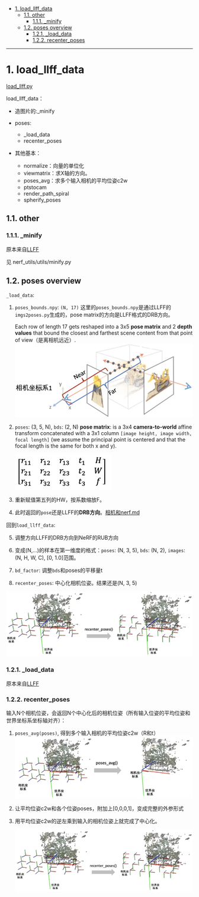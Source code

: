- [1. load\_llff\_data](#1-load_llff_data)
  - [1.1. other](#11-other)
    - [1.1.1. \_minify](#111-_minify)
  - [1.2. poses overview](#12-poses-overview)
    - [1.2.1. \_load\_data](#121-_load_data)
    - [1.2.2. recenter\_poses](#122-recenter_poses)

---
# 1. load_llff_data

[load_llff.py](../load_llff.py)

load_llff_data：
- 造图片的:_minify
- poses: 
    - _load_data
    - recenter_poses

- 其他基本：
    - normalize：向量的单位化
    - viewmatrix：求X轴的方向。
    - poses_avg：求多个输入相机的平均位姿c2w
    - ptstocam
    - render_path_spiral
    - spherify_poses

## 1.1. other

### 1.1.1. _minify

原本来自[LLFF](https://github.com/Fyusion/LLFF/blob/master/llff/poses/pose_utils.py#L195)

见 nerf_utils/utils/minify.py

## 1.2. poses overview

`_load_data`: 
1. `poses_bounds.npy`: `(N, 17)`
    这里的`poses_bounds.npy`是通过LLFF的`imgs2poses.py`生成的，pose matrix的方向是LLFF格式的DRB方向。
    
    Each row of length 17 gets reshaped into a 3x5 **pose matrix** and 2 **depth values** that bound the closest and farthest scene content from that point of view（是离相机远近）.
    ![图 2](../images/f4fa168a98ab0798258aa42612f94e3339b11ad22a62a29ca9b7d8b5d03a3f16.png)  
    
2. `poses`: (3, 5, N), `bds`: (2, N)
    **pose matrix**: is a 3x4 **camera-to-world** affine transform concatenated with a 3x1 column `[image height, image width, focal length]` (we assume the principal point is centered and that the focal length is the same for both x and y).
    
    ![图 1](../images/65c171c2a4b9aa3a5fc126e3e104a72b9e20071fae1669f6dc762058466db680.png)

3. 重新赋值第五列的HW，按系数缩放F。

4. 此时返回的`pose`还是LLFF的**DRB方向**。[相机和nerf.md](./相机和nerf.md)

回到`load_llff_data`:

5. 调整方向LLFF的DRB方向到NeRF的RUB方向

6. 变成(N,...)的样本在第一维度的格式：`poses`: (N, 3, 5), `bds`: (N, 2), `images`: (N, H, W, C), [0, 1.0]范围。

7. `bd_factor`: 调整`bds`和poses的平移量t

8. `recenter_poses`: 中心化相机位姿。结果还是(N, 3, 5)

![图 6](../images/ad6950fac7b21105815413e7da8faaf7ebbfd28a4f7aeedefbed1b10e2f6b601.png)  



### 1.2.1. _load_data

原本来自[LLFF](https://github.com/Fyusion/LLFF/blob/master/llff/poses/pose_utils.py#L195)


### 1.2.2. recenter_poses
输入N个相机位姿，会返回N个中心化后的相机位姿（所有输入位姿的平均位姿和世界坐标系坐标轴对齐）：
1. `poses_avg(poses)`, 得到多个输入相机的平均位姿c2w（R和t）
    ![图 7](../images/9d4c8f60aa3c6446d765cb69f9bafe5803ecbd64ea7cc6e56864ac28e2c6a04f.png)  

2. 让平均位姿c2w和各个位姿poses，附加上[0,0,0,1]，变成完整的外参形式

3. 用平均位姿c2w的逆左乘到输入的相机位姿上就完成了中心化。

    ![图 6](../images/ad6950fac7b21105815413e7da8faaf7ebbfd28a4f7aeedefbed1b10e2f6b601.png)  

